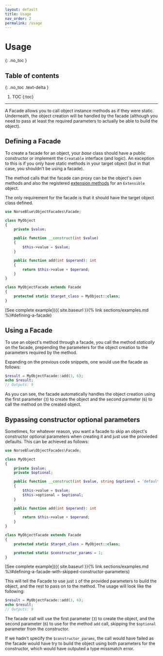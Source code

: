 ```yaml
---
layout: default
title: Usage
nav_order: 2
permalink: /usage
---
```


# Usage
{: .no_toc }

## Table of contents
{: .no_toc .text-delta }

1. TOC
{:toc}

---

A Facade allows you to call object instance methods as if they were static. Underneath, the object creation will be handled by the facade (although you need to pass at least the required parameters to actually be able to build the object).

## Defining a Facade

To create a facade for an object, your _base_ class should have a public constructor or implement the `Creatable` interface (and logic). An exception to this is if you only have static methods in your target object (but in that case, you shouldn't be using a facade).

The method calls that the facade can proxy can be the object's own methods and also the registered [extension methods](https://github.com/norse-blue/php-extensible-objects) for an `Extensible` object.

The only requirement for the facade is that it should have the target object class defined.

```php
use NorseBlue\ObjectFacades\Facade;

class MyObject
{
    private $value;

    public function __construct(int $value)
    {
        $this->value = $value;
    }

    public function add(int $operand): int
    {
        return $this->value + $operand;
    }
}

class MyObjectFacade extends Facade
{
    protected static $target_class = MyObject::class;
}
```

[See complete example]({{ site.baseurl }}{% link sections/examples.md %}#defining-a-facade)

## Using a Facade

To use an object's method through a facade, you call the method _statically_ on the facade, prepending the parameters for the object creation to the parameters required by the method.

Expanding on the previous code snippets, one would use the facade as follows:

```php
$result = MyObjectFacade::add(3, 6);
echo $result;
// Outputs: 9
```

As you can see, the facade automatically handles the object creation using the first parameter (`3`) to create the object and the second parmeter (`6`) to call the method on the created object.

## Bypassing constructor optional parameters

Sometimes, for whatever reason, you want a facade to skip an object's constructor optional parameters when creating it and just use the provieded defaults. This can be achieved as follows:

```php
use NorseBlue\ObjectFacades\Facade;

class MyObject
{
    private $value;
    private $optional;

    public function __construct(int $value, string $optional = 'default')
    {
        $this->value = $value;
        $this->optional = $optional;
    }

    public function add(int $operand): int
    {
        return $this->value + $operand;
    }
}

class MyObjectFacade extends Facade
{
    protected static $target_class = MyObject::class;

    protected static $constructor_params = 1;
}
```

[See complete example]({{ site.baseurl }}{% link sections/examples.md %}#defining-a-facade-with-skipped-constructor-parameters)

This will tell the Facade to use just `1` of the provided parameters to build the object, and the rest to pass on to the method. The usage will look like the following:

```php
$result = MyObjectFacade::add(3, 6);
echo $result;
// Outputs: 9
```

The facade call will use the first parameter (`3`) to create the object, and the second parameter (`6`) to use for the method `add` call, skipping the `$optional` parameter from the constructor.

If we hadn't specify the `$constructor_params`, the call would have failed as the facade would have try to build the object using both parameters for the constructor, which would have outputed a type missmatch error.
